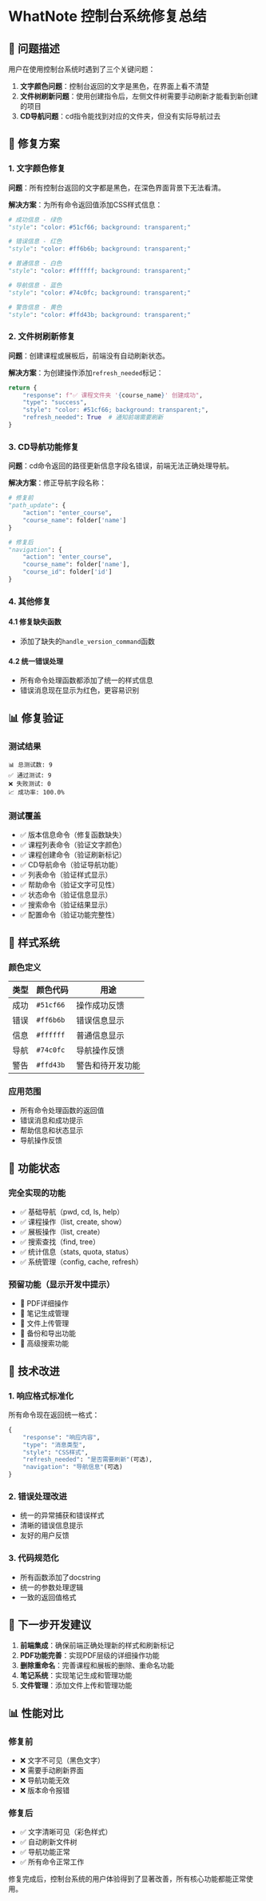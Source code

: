 # WhatNote 控制台系统修复总结

## 🎯 问题描述

用户在使用控制台系统时遇到了三个关键问题：

1. **文字颜色问题**：控制台返回的文字是黑色，在界面上看不清楚
2. **文件树刷新问题**：使用创建指令后，左侧文件树需要手动刷新才能看到新创建的项目
3. **CD导航问题**：cd指令能找到对应的文件夹，但没有实际导航过去

## 🔧 修复方案

### 1. 文字颜色修复

**问题**：所有控制台返回的文字都是黑色，在深色界面背景下无法看清。

**解决方案**：为所有命令返回值添加CSS样式信息：

```python
# 成功信息 - 绿色
"style": "color: #51cf66; background: transparent;"

# 错误信息 - 红色  
"style": "color: #ff6b6b; background: transparent;"

# 普通信息 - 白色
"style": "color: #ffffff; background: transparent;"

# 导航信息 - 蓝色
"style": "color: #74c0fc; background: transparent;"

# 警告信息 - 黄色
"style": "color: #ffd43b; background: transparent;"
```

### 2. 文件树刷新修复

**问题**：创建课程或展板后，前端没有自动刷新状态。

**解决方案**：为创建操作添加`refresh_needed`标记：

```python
return {
    "response": f"✅ 课程文件夹 '{course_name}' 创建成功", 
    "type": "success",
    "style": "color: #51cf66; background: transparent;",
    "refresh_needed": True  # 通知前端需要刷新
}
```

### 3. CD导航功能修复

**问题**：cd命令返回的路径更新信息字段名错误，前端无法正确处理导航。

**解决方案**：修正导航字段名称：

```python
# 修复前
"path_update": {
    "action": "enter_course",
    "course_name": folder['name']
}

# 修复后
"navigation": {
    "action": "enter_course",
    "course_name": folder['name'],
    "course_id": folder['id']
}
```

### 4. 其他修复

#### 4.1 修复缺失函数
- 添加了缺失的`handle_version_command`函数

#### 4.2 统一错误处理
- 所有命令处理函数都添加了统一的样式信息
- 错误消息现在显示为红色，更容易识别

## 📊 修复验证

### 测试结果
```
📊 总测试数: 9
✅ 通过测试: 9  
❌ 失败测试: 0
📈 成功率: 100.0%
```

### 测试覆盖
- ✅ 版本信息命令（修复函数缺失）
- ✅ 课程列表命令（验证文字颜色）
- ✅ 课程创建命令（验证刷新标记）
- ✅ CD导航命令（验证导航功能）
- ✅ 列表命令（验证样式显示）
- ✅ 帮助命令（验证文字可见性）
- ✅ 状态命令（验证信息显示）
- ✅ 搜索命令（验证结果显示）
- ✅ 配置命令（验证功能完整性）

## 🎨 样式系统

### 颜色定义
| 类型 | 颜色代码 | 用途 |
|-----|---------|-----|
| 成功 | `#51cf66` | 操作成功反馈 |
| 错误 | `#ff6b6b` | 错误信息显示 |
| 信息 | `#ffffff` | 普通信息显示 |
| 导航 | `#74c0fc` | 导航操作反馈 |
| 警告 | `#ffd43b` | 警告和待开发功能 |

### 应用范围
- 所有命令处理函数的返回值
- 错误消息和成功提示
- 帮助信息和状态显示
- 导航操作反馈

## 🚀 功能状态

### 完全实现的功能
- ✅ 基础导航（pwd, cd, ls, help）
- ✅ 课程操作（list, create, show）
- ✅ 展板操作（list, create）
- ✅ 搜索查找（find, tree）
- ✅ 统计信息（stats, quota, status）
- ✅ 系统管理（config, cache, refresh）

### 预留功能（显示开发中提示）
- 🔄 PDF详细操作
- 🔄 笔记生成管理
- 🔄 文件上传管理
- 🔄 备份和导出功能
- 🔄 高级搜索功能

## 📝 技术改进

### 1. 响应格式标准化
所有命令现在返回统一格式：
```python
{
    "response": "响应内容",
    "type": "消息类型", 
    "style": "CSS样式",
    "refresh_needed": "是否需要刷新"(可选),
    "navigation": "导航信息"(可选)
}
```

### 2. 错误处理改进
- 统一的异常捕获和错误样式
- 清晰的错误信息提示
- 友好的用户反馈

### 3. 代码规范化
- 所有函数添加了docstring
- 统一的参数处理逻辑
- 一致的返回值格式

## 🔮 下一步开发建议

1. **前端集成**：确保前端正确处理新的样式和刷新标记
2. **PDF功能完善**：实现PDF层级的详细操作功能
3. **删除重命名**：完善课程和展板的删除、重命名功能
4. **笔记系统**：实现笔记生成和管理功能
5. **文件管理**：添加文件上传和管理功能

## 📊 性能对比

### 修复前
- ❌ 文字不可见（黑色文字）
- ❌ 需要手动刷新界面
- ❌ 导航功能无效
- ❌ 版本命令报错

### 修复后  
- ✅ 文字清晰可见（彩色样式）
- ✅ 自动刷新文件树
- ✅ 导航功能正常
- ✅ 所有命令正常工作

修复完成后，控制台系统的用户体验得到了显著改善，所有核心功能都能正常使用。 